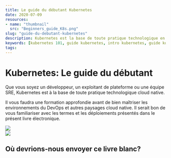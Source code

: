 ```yaml
---
title: Le guide du débutant Kubernetes
date: 2020-07-09
resources:
- name: "thumbnail"
  src: "Beginners_guide_K8s.png"
slug: "guide-du-debutant-kubernetes"
description: Kubernetes est la base de toute pratique technologique en nuage natif. Ce livre électronique vous enseignera les concepts de base des conteneurs.
keywords: [kubernetes 101, guide kubernetes, intro kubernetes, guide kubernetes]
tags:
---
```



<div class="landing-page">
    <!-- hero -->
    <div class="hero jumbotron reading-landing jumbotron-fluid">
        <div class="container-fluid">
            <div class="row">
                <div class="col-xl-6 offset-xl-2 col-lg-10 offset-lg-1 col-md-12">
                    <h1 class="display-4">Kubernetes: Le guide du débutant</h1>
                </div>
            </div>
        </div>
    </div>
    <div class="main-content">
        <div class="row">
            <div class="col-xl-4 offset-xl-2 without-bottom-line">
                <div class="workshop-prerequisites">
                       <p>Que vous soyez un développeur, un exploitant de plateforme ou une équipe SRE, Kubernetes est à la base de toute pratique technologique cloud native.</p>
                    <p>Il vous faudra une formation approfondie avant de bien maîtriser les environnements du DevOps et autres paysages cloud native. Il serait bon de vous familiariser avec les termes et les déploiements présentés dans le présent livre électronique.
</p>
                </div>
            </div>
                <div class="col-xl-4 offset-xl-0 white-paper-image">
                <img src="/images/white-papers/beginners-guide-kubernetes-fr.png">
            </div>
        </div>
            </div>
        </div>
    </div>
    <!-- contact us -->
    <div class="contact-us-card">
        <div class="row">
            <div class="col-xl-8 offset-xl-2 col-lg-10 offset-lg-1 col-md-12 col-sm-12 col-xs-12">
                <img src="/images/single-line-arrows.png">
            </div>
            <div
                class="col-xl-3 offset-xl-3 col-lg-3 offset-lg-1 col-md-10 offset-md-1 col-sm-10 offset-sm-1 col-xs-12">
                <h2>Où devrions-nous envoyer ce livre blanc?</h2>
            </div>
            <div
                class="col-xl-5 offset-xl-0 col-lg-6 offset-lg-1 col-md-8 offset-md-2 col-sm-10 offset-sm-1 col-xs-12 general-contact-form">
                <!--[if lte IE 8]>
<script charset="utf-8" type="text/javascript" src="//js.hsforms.net/forms/v2-legacy.js"></script>
<![endif]-->
<script charset="utf-8" type="text/javascript" src="//js.hsforms.net/forms/v2.js"></script>
<script>
  hbspt.forms.create({
	portalId: "732832",
	formId: "7202786a-3fcd-4f86-a136-a3cc0fa5e0fb"
});
</script>
            </div>
        </div>
    </div>
</div>
